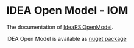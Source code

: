 
# IDEA Open Model - IOM

The documentation of [IdeaRS.OpenModel](https://developer.ideastatica.com/docs/iom/iom_getting_started.html).

IDEA Open Model is available as [nuget package](https://www.nuget.org/packages/IdeaStatiCa.OpenModel/)

